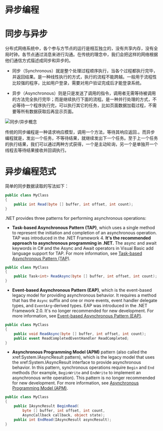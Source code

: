 # 异步编程

# 同步与异步

分布式网络系统中，各个参与方节点的运行是相互独立的，没有共享内存，没有全局时钟。各节点通过消息来进行沟通。在传统的理念中，我们会把这样的网络根据他们通信方式描述成同步和异步的。

- 同步（Synchronous）就是整个处理过程顺序执行，当各个过程都执行完毕，并返回结果。是一种线性执行的方式，执行的流程不能跨越。一般用于流程性比较强的程序，比如用户登录，需要对用户验证完成后才能登录系统。

- 异步（Asynchronous）则是只是发送了调用的指令，调用者无需等待被调用的方法完全执行完毕；而是继续执行下面的流程。是一种并行处理的方式，不必等待一个程序执行完，可以执行其它的任务，比如页面数据加载过程，不需要等所有数据获取后再显示页面。

![同步/异步概念](https://s1.ax1x.com/2020/03/26/GSEXex.png)

传统的同步编程是一种请求响应模型，调用一个方法，等待其响应返回.。而异步编程就是，发出一个任务，不等待结果，就继续发出下一个任务。至于上一个任务的执行结果，我们可以通过两种方式获得，一个是主动轮询，另一个是单独开一个线程去等待结果接收并回调执行。

# 异步编程范式

简单的同步数据读取的写法如下：

```c#
public class MyClass
{
    public int Read(byte [] buffer, int offset, int count);
}
```

.NET provides three patterns for performing asynchronous operations:

- **Task-based Asynchronous Pattern (TAP)**, which uses a single method to represent the initiation and completion of an asynchronous operation. TAP was introduced in the .NET Framework 4. **It's the recommended approach to asynchronous programming in .NET.** The async and await keywords in C# and the Async and Await operators in Visual Basic add language support for TAP. For more information, see [Task-based Asynchronous Pattern (TAP)](https://github.com/dotnet/docs/blob/master/docs/standard/asynchronous-programming-patterns/task-based-asynchronous-pattern-tap.md).

```c#
public class MyClass
{
    public Task<int> ReadAsync(byte [] buffer, int offset, int count);
}
```

- **Event-based Asynchronous Pattern (EAP)**, which is the event-based legacy model for providing asynchronous behavior. It requires a method that has the `Async` suffix and one or more events, event handler delegate types, and `EventArg`-derived types. EAP was introduced in the .NET Framework 2.0. It's no longer recommended for new development. For more information, see [Event-based Asynchronous Pattern (EAP)](https://github.com/dotnet/docs/blob/master/docs/standard/asynchronous-programming-patterns/event-based-asynchronous-pattern-eap.md).

```c#
public class MyClass
{
    public void ReadAsync(byte [] buffer, int offset, int count);
    public event ReadCompletedEventHandler ReadCompleted;
}
```

- **Asynchronous Programming Model (APM)** pattern (also called the xref:System.IAsyncResult pattern), which is the legacy model that uses the xref:System.IAsyncResult interface to provide asynchronous behavior. In this pattern, synchronous operations require `Begin` and `End` methods (for example, `BeginWrite` and `EndWrite` to implement an asynchronous write operation). This pattern is no longer recommended for new development. For more information, see [Asynchronous Programming Model (APM)](https://github.com/dotnet/docs/blob/master/docs/standard/asynchronous-programming-patterns/asynchronous-programming-model-apm.md).

```c#
public class MyClass
{
    public IAsyncResult BeginRead(
        byte [] buffer, int offset, int count,
        AsyncCallback callback, object state);
    public int EndRead(IAsyncResult asyncResult);
}
```
